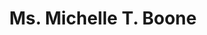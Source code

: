 ---
layout: layouts/profile.liquid
title: Ms. Michelle T. Boone
id: ms_michelle_t_boone
prefix: Ms.
first: Michelle
middle: T.
last: Boone
suffix: 
currentTitle: President
currentOrg: The Poetry Foundation
bio: <br /><br />Michelle T. Boone is President of The Poetry Foundation based in Chicago, Illinois. Appointed in May 2021, she is the first woman and first African American to lead the organization. The Poetry Foundation, publisher of Poetry magazine, is an independent literary organization committed to a vigorous presence for poetry in American culture. Its programs are designed to shape a receptive climate for poetry by developing new audiences, creating new avenues for delivery, and encouraging new kinds of poetry through innovative literary prizes and programs.<br /><br />Previously, Boone was the Chief Program and Civic Engagement Officer at Navy Pier, an historic landmark and top cultural destination and attraction in the Midwest. In this role, Boone designed, developed, curated and presented Navy Pier’s arts and culture public programs, festivals and specials events, and was a member of the executive leadership team helping to shape organizational strategy and public engagement. Other duties included overseeing the PR/Communications division, responsible for marketing, promotion and branding, and the Pier’s Diversity, Equity and Inclusion strategies and staff engagement. <br /><br />In 2011, Michelle was appointed Commissioner of the Chicago Department of Cultural Affairs and Special Events (DCASE) by Mayor Rahm Emanuel. During her tenure, she led a team of more than 80 full-time employees to produce and present more than 2,000 public programs, large-scale festivals and special events annually; supervised the management of the historic Chicago Cultural Center; led the process for a new Chicago Cultural Plan (released in 2012); and launched the Chicago Architecture Biennial in 2015, the city’s first international exhibition of contemporary architecture and design. Prior to that, Michelle was a senior program officer at the Joyce Foundation (2004–2011) managing the culture portfolio and distributing more than $2 million annually in grants supporting artists and nonprofit arts organizations in six major Midwest cities (Chicago, Milwaukee, Minneapolis-St. Paul, Detroit, Cleveland, Indianapolis).<br /><br />Her professional career includes work in television, film and the recording industries, and she served as a United States Peace Corps Volunteer in Chad, Africa (1994-96). Michelle holds a bachelor’s degree in Telecommunications and a master’s degree in Public Affairs (Nonprofit Management) from Indiana University, Bloomington; in 2015, the IU School of Public and Environmental Affairs honored her with its Distinguished Alumni Award. Boone is the recipient of multiple honors including being named a “Cultural Champion” by the Chicago Cultural Alliance in 2019; named “Design Leader of the Moment” by New City magazine (April 2019); and “Chicagoan of the Year” (architecture) by the Chicago Tribune in 2015. She currently serves on the boards of Americans for the Arts (vice chair); Arts Alliance Illinois (chair); The Arts Club of Chicago; Chicago Architecture Biennial; the Graham Foundation (secretary); Timeline Theater; and is on the Board of Governors for the School of the Art Institute of Chicago. She is a member of The Chicago Network. Michelle lives on the south side of Chicago and is a volunteer for South Shore Works, a community-led collective working to improve the quality of life in the neighborhood.
linkedin: https://www.linkedin.com/in/michelle-t-boone-55841a9/
tiktok: 
twitter: https://twitter.com/artscrusader
aboutme: 
insta: https://www.instagram.com/michelletboone/
orgURL: https://www.poetryfoundation.org
snapchat: 
personalURL: 
smallHeadshotURL: assets/images/headshots/
originalHeadshotURL: assets/images/headshots/
tags-experience: 
 - DEI
 - HR / Human Resources
 - PR / Public Relations
 - Turnaround
 - DEI
 - PR / Public Relations
tags-current-industries: 
 - Arts, Entertainment, and Recreation
 - Cultural Institution
 - Foundations/Granting Agency
 - Publishing Industries (except Internet)
tags-current-position: 
 - President
tags-past-industries: 
 - Amusement, Gambling, and Recreation Industries
 - Art Services
 - Arts, Entertainment, and Recreation
 - Broadcasting (except Internet)
 - Civic/Public Policy
 - Consulting
 - Cultural Institution
 - Foundations/Granting Agency
 - Government
 - Media
 - Motion Picture and Sound Recording Industries
 - Museums, Historical Sites, and Similar Institutions
 - PR/Communications
 - Publishing Industries (except Internet)
tags-past-position: 
tags-current-board-service: 
    - Nonprofit
tags-past-board-service: 
    - Nonprofit
boards-current-corporate-private: 
boards-current-corporate-public: 
boards-current-nonprofit: 
 - Americans for the Arts, Vice Chair
 - Arts Alliance Illinois, Chair
 - Graham Foundation, Secretary
 - Arts Club of Chicago, Executive Committee
boards-current-privateequity: 
boards-current-spac: 
boards-current-vc: 
boards-past-corporate-private: 
boards-past-corporate-public: 
boards-past-nonprofit: 
 - Old Town School of Folk Music, Member
 - SkyART, Member
boards-past-privateequity: 
boards-past-spac: 
boards-past-vc: 
---
